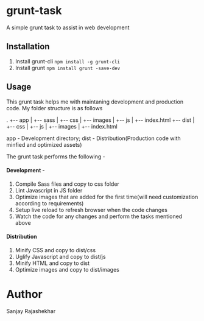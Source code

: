 # grunt-task
A simple grunt task to assist in web development

## Installation
1. Install grunt-cli ```npm install -g grunt-cli```
2. Install grunt ```npm install grunt -save-dev```

## Usage
This grunt task helps me with maintaning development and production code. My folder structure is as follows

.
+-- app
|	+-- sass
|	+-- css
|	+-- images
|	+-- js
|	+-- index.html
+-- dist
|	+-- css
|	+-- js
|	+-- images
|	+-- index.html

app - Development directory; dist - Distribution(Production code with minfied and optimized assets)

The grunt task performs the following -
#### Development -
1. Compile Sass files and copy to css folder
2. Lint Javascript in JS folder
3. Optimize images that are added for the first time(will need customization according to requirements)
4. Setup live reload to refresh browser when the code changes
5. Watch the code for any changes and perform the tasks mentioned above

#### Distribution
1. Minify CSS and copy to dist/css
2. Uglify Javascript and copy to dist/js
3. Minify HTML and copy to dist
4. Optimize images and copy to dist/images

# Author
Sanjay Rajashekhar

